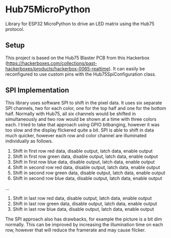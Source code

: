 # Hub75MicroPython
Library for ESP32 MicroPython to drive an LED matrix using the Hub75 protocol.

## Setup
This project is based on the Hub75 Blaster PCB from this Hackerbox (https://hackerboxes.com/collections/past-hackerboxes/products/hackerbox-0065-realtime).
It can easily be reconfigured to use custom pins with the Hub75SpiConfiguration class. 

## SPI Implementation
This library uses software SPI to shift in the pixel data. It uses six separate SPI channels, two for each color, one for the top half and one for the bottom half. 
Normally with Hub75, all six channels would be shifted in simultaneously and two row would be shown at a time with three colors each.
I tried to take that approach using GPIO bitbanging, however it was too slow and the display flickered quite a bit. 
SPI is able to shift in data much quicker, however each row and color channel are illuminated individually as follows. 
1. Shift in first row red data, disable output, latch data, enable output
1. Shift in first row green data, disable output, latch data, enable output
1. Shift in first row blue data, disable output, latch data, enable output
1. Shift in second row red data, disable output, latch data, enable output
1. Shift in second row green data, disable output, latch data, enable output
1. Shift in second row blue data, disable output, latch data, enable output

...


1. Shift in last row red data, disable output, latch data, enable output
1. Shift in last row green data, disable output, latch data, enable output
1. Shift in last row blue data, disable output, latch data, enable output

The SPI approach also has drawbacks, for example the picture is a bit dim normally. 
This can be improved by increasing the illumination time on each row, however that will reduce the framerate and may cause filcker.
